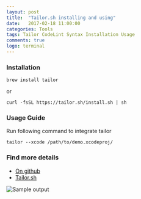 ```yaml
---
layout: post
title:  "Tailor.sh installing and using"
date:   2017-02-18 11:00:00
categories: Tools
tags: Tailor CodeLint Syntax Installation Usage
comments: true
logo: terminal
---
```


### Installation

```
brew install tailor
```

or

```
curl -fsSL https://tailor.sh/install.sh | sh
```

### Usage Guide

Run following command to integrate tailor

```
tailor --xcode /path/to/demo.xcodeproj/
```

### Find more details

* [On github](https://github.com/sleekbyte/tailor)
* [Tailor.sh](https://tailor.sh/)

![Sample output](https://tailor.sh/assets/images/colour-console.png)
